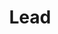 ---
title: "Lead"
name: "Surya"
linkedin: "https://www.linkedin.com/in/suryavardan-suresh-9116511a0/"
github: "https://github.com/surya1701"
image: "images/members/surya.jpeg"
draft: false
weight: 4
---